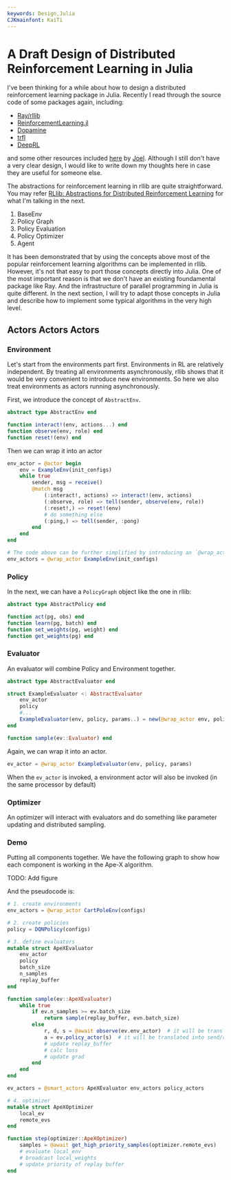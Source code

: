 ```yaml
---
keywords: Design,Julia
CJKmainfont: KaiTi
---
```


# A Draft Design of Distributed Reinforcement Learning in Julia

I've been thinking for a while about how to design a distributed reinforcement learning package in Julia. Recently I read through the source code of some packages again, including:

- [Ray/rllib](https://github.com/ray-project/ray)
- [ReinforcementLearning.jl](https://github.com/JuliaReinforcementLearning/ReinforcementLearning.jl)
- [Dopamine](https://github.com/google/dopamine)
- [trfl](https://github.com/deepmind/trfl)
- [DeepRL](https://github.com/ShangtongZhang/DeepRL)

and some other resources included [here](https://github.com/JuliaReinforcementLearning/ReinforcementLearning.jl/wiki/Roadmap) by [Joel](https://github.com/JobJob). Although I still don't have a very clear design, I would like to write down my thoughts here in case they are useful for someone else.

The abstractions for reinforcement learning in rllib are quite straightforward. You may refer [RLlib: Abstractions for Distributed Reinforcement Learning](http://proceedings.mlr.press/v80/liang18b.html) for what I'm talking in the next.

1. BaseEnv
1. Policy Graph
1. Policy Evaluation
1. Policy Optimizer
1. Agent

It has been demonstrated that by using the concepts above most of the popular reinforcement learning algorithms can be implemented in rllib. However, it's not that easy to port those concepts directly into Julia. One of the most important reason is that we don't have an existing foundamental package like Ray. And the infrastructure of parallel programming in Julia is quite different. In the next section, I will try to adapt those concepts in Julia and describe how to implement some typical algorithms in the very high level.

## Actors Actors Actors

### Environment

Let's start from the environments part first. Environments in RL are relatively independent. By treating all environments asynchronously, rllib shows that it would be very convenient to introduce new environments. So here we also treat environments as actors running asynchronously.

First, we introduce the concept of `AbstractEnv`.

```julia
abstract type AbstractEnv end

function interact!(env, actions...) end
function observe(env, role) end
function reset!(env) end
```

Then we can wrap it into an actor

```julia
env_actor = @actor begin
    env = ExampleEnv(init_configs)
    while true
        sender, msg = receive()
        @match msg
            (:interact!, actions) => interact!(env, actions)
            (:observe, role) => tell(sender, observe(env, role))
            (:reset!,) => reset!(env)
            # do something else
            (:ping,) => tell(sender, :pong)
        end
    end
end

# The code above can be further simplified by introducing an `@wrap_actor` macro
env_actors = @wrap_actor ExampleEnv(init_configs)
```

### Policy

In the next, we can have a `PolicyGraph` object like the one in rllib:

```julia
abstract type AbstractPolicy end

function act(pg, obs) end
function learn(pg, batch) end
function set_weights(pg, weight) end
function get_weights(pg) end
```

### Evaluator

An evaluator will combine Policy and Environment together.

```julia
abstract type AbstractEvaluator end

struct ExampleEvaluator <: AbstractEvaluator
    env_actor
    policy
    #...
    ExampleEvaluator(env, policy, params..) = new(@wrap_actor env, policy, params...)
end

function sample(ev::Evaluator) end
```

Again, we can wrap it into an actor.

```julia
ev_actor = @wrap_actor ExampleEvaluator(env, policy, params)
```

When the `ev_actor` is invoked, a environment actor will also be invoked (in the same processor by default)

### Optimizer

An optimizer will interact with evaluators and do something like parameter updating and distributed sampling.

### Demo

Putting all components together. We have the following graph to show how each component is working in the Ape-X algorithm.

TODO: Add figure

And the pseudocode is:

```julia
# 1. create environments
env_actors = @wrap_actor CartPoleEnv(configs)

# 2. create policies
policy = DQNPolicy(configs)

# 3. define evaluators
mutable struct ApeXEvaluator
    env_actor
    policy
    batch_size
    n_samples
    replay_buffer
end

function sample(ev::ApeXEvaluator)
    while true
        if ev.n_samples >= ev.batch_size
            return sample(replay_buffer, evn.batch_size)
        else
            r, d, s = @await observe(ev.env_actor)  # it will be translated into send/receive
            a = ev.policy_actor(s)  # it will be translated into send/receive
            # update replay_buffer
            # calc loss
            # update grad
        end
    end
end

ev_actors = @smart_actors ApeXEvaluator env_actors policy_actors

# 4. optimizer
mutable struct ApeXOptimizer
    local_ev
    remote_evs
end

function step(optimizer::ApeXOptimizer)
    samples = @await get_high_priority_samples(optimizer.remote_evs)
    # evaluate local_env
    # broadcast local_weights
    # update priority of replay buffer
end
```